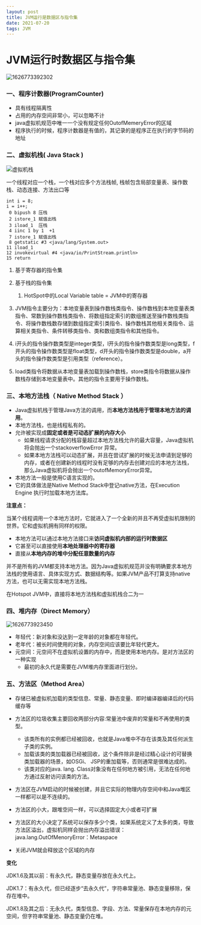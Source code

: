 ```yaml
---
layout: post
title: JVM运行是数据区与指令集
date: 2021-07-20
tags: JVM   
---
```


# JVM运行时数据区与指令集

![1626773392302](https://img-blog.csdnimg.cn/img_convert/6e185b66ad66be10c5a63727fd0eaafb.png#pic_center)

### 一、程序计数器(ProgramCounter)

- 具有线程隔离性
- 占用的内存空间非常小，可以忽略不计
- java虚拟机规范中唯一一个没有规定任何OutofMemeryError的区域
- 程序执行的时候，程序计数器是有值的，其记录的是程序正在执行的字节码的地址

### 二、虚拟机栈( Java Stack )

 ![虚拟机栈](https://img-blog.csdnimg.cn/20210415215434660.png?x-oss-process=image/watermark,type_ZmFuZ3poZW5naGVpdGk,shadow_10,text_aHR0cHM6Ly9ibG9nLmNzZG4ubmV0L3Fkempv,size_16,color_FFFFFF,t_70#pic_center) 

一个线程对应一个栈，一个栈对应多个方法栈帧, 栈帧包含局部变量表、操作数栈、动态连接、方法出口等 

~~~
int i = 8;
i = i++;
 0 bipush 8	压栈
 2 istore_1	赋值出栈
 3 iload_1	压栈
 4 iinc 1 by 1	+1
 7 istore_1	赋值出栈
 8 getstatic #3 <java/lang/System.out>
11 iload_1	
12 invokevirtual #4 <java/io/PrintStream.println>
15 return
~~~

1. 基于寄存器的指令集
2. 基于栈的指令集
   1. HotSpot中的Local Variable table = JVM中的寄存器

1. JVM指令主要分为：本地变量表到操作数栈类指令、操作数栈到本地变量表类指令、常数到操作数栈类指令、将数组指定索引的数组推送至操作数栈类指令、将操作数栈数存储到数组指定索引类指令、操作数栈其他相关类指令、运算相关类指令、条件转移类指令、类和数组类指令和其他指令。

2. i开头的指令操作数类型是integer类型，l开头的指令操作数类型是long类型，f开头的指令操作数类型是float类型，d开头的指令操作数类型是double，a开头的指令操作数类型是引用类型（reference）。

3. load类指令将数据从本地变量表加载到操作数栈，store类指令将数据从操作数栈存储到本地变量表中。其他的指令主要用于操作数栈。

### 三、本地方法栈（ Native Method Stack ）

-  Java虚拟机栈于管理Java方法的调用，而**本地方法栈用于管理本地方法的调用**。
- 本地方法栈，也是线程私有的。
- 允许被实现成**固定或者是可动态扩展的内存大小**
  - 如果线程请求分配的栈容量超过本地方法栈允许的最大容量，Java虚拟机将会抛出一个stackoverflowError 异常。
  - 如果本地方法栈可以动态扩展，并且在尝试扩展的时候无法申请到足够的内存，或者在创建新的线程时没有足够的内存去创建对应的本地方法栈，那么Java虚拟机将会抛出一个outofMemoryError异常。
- 本地方法一般是使用C语言实现的。
- 它的具体做法是Native Method Stack中登记native方法，在Execution Engine 执行时加载本地方法库。

**注意点：**

当某个线程调用一个本地方法时，它就进入了一个全新的并且不再受虚拟机限制的世界。它和虚拟机拥有同样的权限。 

- 本地方法可以通过本地方法接口来**访问虚拟机内部的运行时数据区**
- 它甚至可以直接使用**本地处理器中的寄存器**
- 直接从**本地内存的堆中分配任意数量的内存**

并不是所有的JVM都支持本地方法。因为Java虚拟机规范并没有明确要求本地方法栈的使用语言、具体实现方式、数据结构等。如果JVM产品不打算支持native方法，也可以无需实现本地方法栈。

在Hotspot JVM中，直接将本地方法栈和虚拟机栈合二为一

### 四、堆内存（Direct Memory）

![1626773923450](../../Desktop/学习记录/JavaSE/img/JVM/1626773923450.png) 

- 年轻代：新对象和没达到一定年龄的对象都在年轻代。
- 老年代：被长时间使用的对象，内存空间应该要比年轻代更大。
- 元空间：元空间不在虚拟机设置的内存中，而是使用本地内存。是对方法区的一种实现
  - 最初的永久代是需要在JVM堆内存里面进行划分。

### 五、方法区（Method Area）

- 存储已被虚拟机加载的类型信息、常量、静态变量、即时编译器编译后的代码缓存等 
- 方法区的垃圾收集主要回收两部分内容:常量池中废弃的常量和不再使用的类型。
  - 该类所有的实例都已经被回收，也就是Java堆中不存在该类及其任何派生子类的实例。
  - 加载该类的类加载器已经被回收，这个条件除非是经过精心设计的可替换类加载器的场景，如OSGi、 JSP的重加载等，否则通常是很难达成的。
  - 该类对应的java. lang. Class对象没有在任何地方被引用，无法在任何地方通过反射访问该类的方法。

- 方法区在JVM启动的时候被创建，并且它实际的物理内存空间中和Java堆区一样都可以是不连续的。
- 方法区的小大，跟堆空间一样，可以选择固定大小或者可扩展
- 方法区的大小决定了系统可以保存多少个类，如果系统定义了太多的类，导致方法区溢出，虚拟机同样会抛出内存溢出错误：java.lang.OutOfMenoryError：Metaspace
- 关闭JVM就会释放这个区域的内存 

**变化**

JDK1.6及其以前：有永久代，静态变量存放在永久代上。

JDK1.7：有永久代，但已经逐步“去永久代”，字符串常量池、静态变量移除，保存在堆中。

JDK1.8及其之后：无永久代，类型信息、字段、方法、常量保存在本地内存的元空间，但字符串常量池、静态变量仍在堆。



